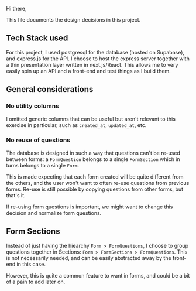 Hi there,

This file documents the design decisions in this project.

## Tech Stack used

For this project, I used postgresql for the database (hosted on Supabase), and express.js for the API. I choose to host the express server together with a thin presentation layer written in next.js/React. This allows me to very easily spin up an API and a front-end and test things as I build them.

## General considerations

### No utility columns

I omitted generic columns that can be useful but aren't relevant to this exercise in particular, such as `created_at`, `updated_at`, etc.

### No reuse of questions

The database is designed in such a way that questions can't be re-used between forms: a `FormQuestion` belongs to a single `FormSection` which in turns belongs to a single `Form`.

This is made expecting that each form created will be quite different from the others, and the user won't want to often re-use questions from previous forms. Re-use is still possible by copying questions from other forms, but that's it.

If re-using form questions is important, we might want to change this decision and normalize form questions.

## Form Sections

Instead of just having the hiearchy `Form > FormQuestions`, I choose to group questions together in Sections: `Form > FormSections > FormQuestions`. This is not necessarily needed, and can be easily abstracted away by the front-end in this case.

However, this is quite a common feature to want in forms, and could be a bit of a pain to add later on.
